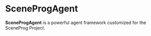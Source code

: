 # **SceneProgAgent**

**SceneProgAgent** is a powerful agent framework customized for the SceneProg Project.